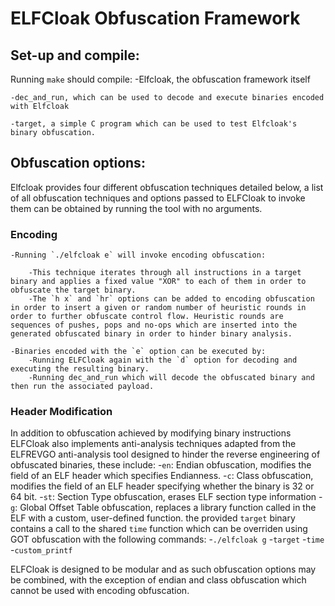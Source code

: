 # ELFCloak Obfuscation Framework

## Set-up and compile:

Running `make` should compile:
    -Elfcloak, the obfuscation framework itself

    -dec_and_run, which can be used to decode and execute binaries encoded with Elfcloak

    -target, a simple C program which can be used to test Elfcloak's binary obfuscation.

## Obfuscation options:
Elfcloak provides four different obfuscation techniques detailed below, a list of all obfuscation techniques and options passed to ELFCloak to invoke them can be obtained by running the tool with no arguments.

### Encoding
    -Running `./elfcloak e` will invoke encoding obfuscation:

        -This technique iterates through all instructions in a target binary and applies a fixed value "XOR" to each of them in order to obfuscate the target binary.
        -The `h x` and `hr` options can be added to encoding obfuscation in order to insert a given or random number of heuristic rounds in order to further obfuscate control flow. Heuristic rounds are sequences of pushes, pops and no-ops which are inserted into the generated obfuscated binary in order to hinder binary analysis.

    -Binaries encoded with the `e` option can be executed by:
        -Running ELFCloak again with the `d` option for decoding and executing the resulting binary.
        -Running dec_and_run which will decode the obfuscated binary and then run the associated payload.

### Header Modification
In addition to obfuscation achieved by modifying binary instructions ELFCloak also implements anti-analysis techniques adapted from the ELFREVGO anti-analysis tool designed to hinder the reverse engineering of obfuscated binaries, these include:
    -`en`: Endian obfuscation, modifies the field of an ELF header which specifies Endianness. 
    -`c`: Class obfuscation, modifies the field of an ELF header specifying whether the binary is 32 or 64 bit.
    -`st`: Section Type obfuscation, erases ELF section type information
    -`g`: Global Offset Table obfuscation, replaces a library function called in the ELF with a custom, user-defined function. the provided `target` binary contains a call to the shared `time` function which can be overriden using GOT obfuscation with the following commands:
        -`./elfcloak g`
        -`target`
        -`time`
        -`custom_printf`

ELFCloak is designed to be modular and as such obfuscation options may be combined, with the exception of endian and class obfuscation which cannot be used with encoding obfuscation.